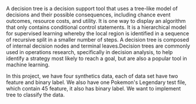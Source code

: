 A decision tree is a decision support tool that uses a tree-like model of decisions and their possible consequences, including chance event outcomes, resource costs, and utility. It is one way to display an algorithm that only contains conditional control statements. It is a hierarchical model for supervised learning whereby the local region is identified in a sequence of recursive split in a smaller number of steps. A decision tree is composed of internal decision nodes and terminal leaves.Decision trees are commonly used in operations research, specifically in decision analysis, to help identify a strategy most likely to reach a goal, but are also a popular tool in machine learning.

In this project, we have four synthetics data, each of data set have two feature and binary label. We also have one Pokemon's Legendary test file, which contain 45 feature, it also has binary label. We want to implement tree to classify the data.
     
